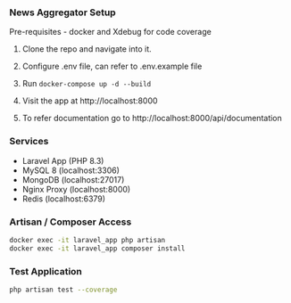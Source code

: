 ### News Aggregator Setup
Pre-requisites - docker and Xdebug for code coverage

1. Clone the repo and navigate into it.
2. Configure .env file, can refer to .env.example file 
3. Run `docker-compose up -d --build`

4. Visit the app at http://localhost:8000
5. To refer documentation go to http://localhost:8000/api/documentation

### Services
- Laravel App (PHP 8.3)
- MySQL 8 (localhost:3306)
- MongoDB (localhost:27017)
- Nginx Proxy (localhost:8000)
- Redis (localhost:6379)

### Artisan / Composer Access

```bash
docker exec -it laravel_app php artisan
docker exec -it laravel_app composer install
```

### Test Application
```bash
php artisan test --coverage
